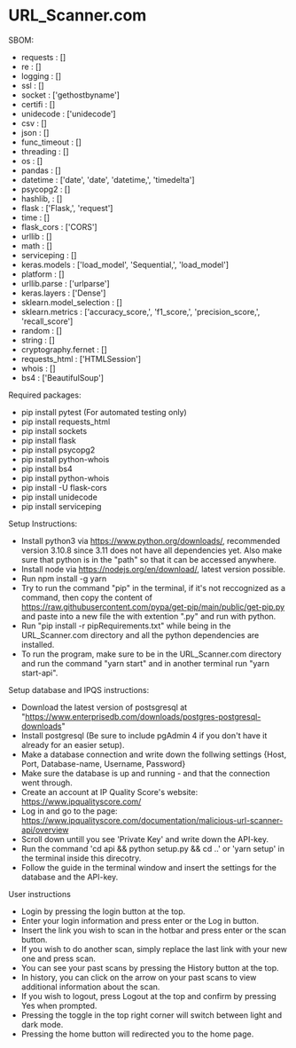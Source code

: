 # URL_Scanner.com

SBOM:
* requests : []
* re : []
* logging : []
* ssl : []
* socket : ['gethostbyname']
* certifi : []
* unidecode : ['unidecode']
* csv : []
* json : []
* func_timeout : []
* threading : []
* os : []
* pandas : []
* datetime : ['date', 'date', 'datetime,', 'timedelta']
* psycopg2 : []
* hashlib, : []
* flask : ['Flask,', 'request']
* time : []
* flask_cors : ['CORS']
* urllib : []
* math : []
* serviceping : []
* keras.models : ['load_model', 'Sequential,', 'load_model']
* platform : []
* urllib.parse : ['urlparse']
* keras.layers : ['Dense']
* sklearn.model_selection : []
* sklearn.metrics : ['accuracy_score,', 'f1_score,', 'precision_score,', 'recall_score']
* random : []
* string : []
* cryptography.fernet : []
* requests_html : ['HTMLSession']
* whois : []
* bs4 : ['BeautifulSoup']


Required packages:
 * pip install pytest (For automated testing only)
 * pip install requests_html
 * pip install sockets
 * pip install flask
 * pip install psycopg2
 * pip install python-whois
 * pip install bs4
 * pip install python-whois
 * pip install -U flask-cors
 * pip install unidecode
 * pip install serviceping


Setup Instructions:
 * Install python3 via https://www.python.org/downloads/, recommended version 3.10.8 since 3.11 does not have all dependencies yet.
   Also make sure that python is in the "path" so that it can be accessed anywhere.
 * Install node via https://nodejs.org/en/download/, latest version possible.
 * Run npm install -g yarn
 * Try to run the command "pip" in the terminal, if it's not reccognized as a command, then copy the content of https://raw.githubusercontent.com/pypa/get-pip/main/public/get-pip.py and paste into a new file the with extention ".py" and run with python.
 * Run "pip install -r pipRequirements.txt" while being in the URL_Scanner.com directory and all the python dependencies are installed.
 * To run the program, make sure to be in the URL_Scanner.com directory and run the command "yarn start" and in another terminal run "yarn start-api".

<!-- Setup database instructions:
 * Download the latest version of postsgresql at "https://www.enterprisedb.com/downloads/postgres-postgresql-downloads"
 * Install postgresql (Be sure to include pgAdmin 4 if you don't have it already).
 * Create the database in pgAdmin using these parameters: {host = 'localhost', dbname = 'postgres', user = 'postgres', password = 'url_scanner1', port = 5432}
 * Run the file /api/DB_Controller.py -->

Setup database and IPQS instructions:
 * Download the latest version of postsgresql at "https://www.enterprisedb.com/downloads/postgres-postgresql-downloads"
 * Install postgresql (Be sure to include pgAdmin 4 if you don't have it already for an easier setup).
 * Make a database connection and write down the follwing settings {Host, Port, Database-name, Username, Password}
 * Make sure the database is up and running - and that the connection went through.
 * Create an account at IP Quality Score's website: https://www.ipqualityscore.com/
 * Log in and go to the page: https://www.ipqualityscore.com/documentation/malicious-url-scanner-api/overview
 * Scroll down untill you see 'Private Key' and write down the API-key.
 * Run the command 'cd api && python setup.py && cd ..' or 'yarn setup' in the terminal inside this direcotry.
 * Follow the guide in the terminal window and insert the settings for the database and the API-key.

User instructions
 * Login by pressing the login button at the top.
 * Enter your login information and press enter or the Log in button.
 * Insert the link you wish to scan in the hotbar and press enter or the scan button.
 * If you wish to do another scan, simply replace the last link with your new one and press scan.
 * You can see your past scans by pressing the History button at the top.
 * In history, you can click on the arrow on your past scans to view additional information about the scan. 
 * If you wish to logout, press Logout at the top and confirm by pressing Yes when prompted.
 * Pressing the toggle in the top right corner will switch between light and dark mode.
 * Pressing the home button will redirected you to the home page. 
